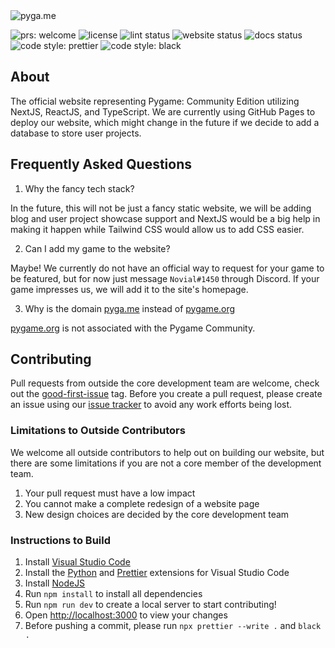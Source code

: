 <img alt="pyga.me" src="images/hero-section.png">

<img src="https://img.shields.io/badge/PRs-welcome-brightgreen.svg" alt="prs: welcome"> <img src="https://img.shields.io/github/license/pygame-community/pyga.me" alt="license"/> <img src="https://img.shields.io/github/actions/workflow/status/pygame-community/pyga.me/prettier.yml?label=lint status" alt="lint status"/> <img src="https://img.shields.io/website?down_message=offline&label=website&up_message=online&url=https%3A%2F%2Fpyga.me%2F" alt="website status"> <img src="https://img.shields.io/website?down_message=offline&label=docs&up_message=online&url=https%3A%2F%2Fpyga.me%2Fdocs%2F" alt="docs status"> <img src="https://img.shields.io/badge/code_style-prettier-ff69b4.svg" alt="code style: prettier"/> <img src="https://img.shields.io/badge/code%20style-black-000000.svg" alt="code style: black">

## About

The official website representing Pygame: Community Edition utilizing NextJS, ReactJS, and TypeScript. We are currently using GitHub Pages to deploy our website, which might change in the future if we decide to add a database to store user projects.

## Frequently Asked Questions

1. Why the fancy tech stack?

In the future, this will not be just a fancy static website, we will be adding blog and user project showcase support and NextJS would be a big help in making it happen while Tailwind CSS would allow us to add CSS easier.

2. Can I add my game to the website?

Maybe! We currently do not have an official way to request for your game to be featured, but for now just message `Novial#1450` through Discord. If your game impresses us, we will add it to the site's homepage.

3. Why is the domain [pyga.me](https://pyga.me) instead of [pygame.org](https://pygame.org)

[pygame.org](https://pygame.org) is not associated with the Pygame Community.

## Contributing

Pull requests from outside the core development team are welcome, check out the [good-first-issue](https://github.com/pygame-community/pyga.me/issues?q=is%3Aissue+is%3Aopen+label%3A%22good+first+issue%22) tag.
Before you create a pull request, please create an issue using our [issue tracker](https://github.com/pygame-community/pyga.me/issues) to avoid any work efforts being lost.

### Limitations to Outside Contributors

We welcome all outside contributors to help out on building our website, but there are some limitations if you are not a core member of the development team.

1. Your pull request must have a low impact
2. You cannot make a complete redesign of a website page
3. New design choices are decided by the core development team

### Instructions to Build

1. Install [Visual Studio Code](https://code.visualstudio.com/)
2. Install the [Python](https://marketplace.visualstudio.com/items?itemName=ms-python.python) and [Prettier](https://marketplace.visualstudio.com/items?itemName=esbenp.prettier-vscode) extensions for Visual Studio Code
3. Install [NodeJS](https://nodejs.org/en/)
4. Run `npm install` to install all dependencies
5. Run `npm run dev` to create a local server to start contributing!
6. Open [http://localhost:3000](http://localhost:3000) to view your changes
7. Before pushing a commit, please run `npx prettier --write .` and `black .`
